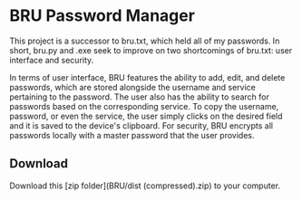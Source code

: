 # BRU Password Manager
This project is a successor to bru.txt, which held all of my passwords. In short, bru.py and .exe seek to improve on two shortcomings of bru.txt: user interface and security.

In terms of user interface, BRU features the ability to add, edit, and delete passwords, which are stored alongside the username and service pertaining to the password. The user also has the ability to search for passwords based on the corresponding service. To copy the username, password, or even the service, the user simply clicks on the desired field and it is saved to the device's clipboard. For security, BRU encrypts all passwords locally with a master password that the user provides.

## Download
Download this [zip folder](BRU/dist (compressed).zip) to your computer.

